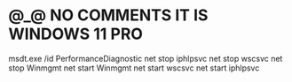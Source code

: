 # @_@ NO COMMENTS IT IS WINDOWS 11 PRO

msdt.exe    /id    PerformanceDiagnostic
net    stop    iphlpsvc
net    stop    wscsvc
net    stop    Winmgmt
net    start    Winmgmt
net    start    wscsvc
net    start    iphlpsvc
